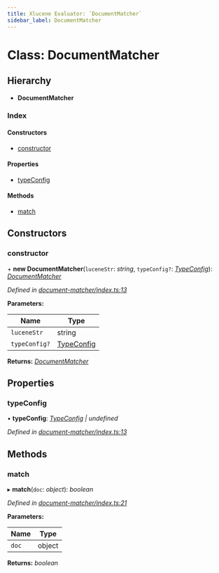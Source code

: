 ```yaml
---
title: Xlucene Evaluator: `DocumentMatcher`
sidebar_label: DocumentMatcher
---
```


# Class: DocumentMatcher

## Hierarchy

* **DocumentMatcher**

### Index

#### Constructors

* [constructor](documentmatcher.md#constructor)

#### Properties

* [typeConfig](documentmatcher.md#typeconfig)

#### Methods

* [match](documentmatcher.md#match)

## Constructors

###  constructor

\+ **new DocumentMatcher**(`luceneStr`: *string*, `typeConfig?`: *[TypeConfig](../interfaces/typeconfig.md)*): *[DocumentMatcher](documentmatcher.md)*

*Defined in [document-matcher/index.ts:13](https://github.com/terascope/teraslice/blob/d3a803c3/packages/xlucene-evaluator/src/document-matcher/index.ts#L13)*

**Parameters:**

Name | Type |
------ | ------ |
`luceneStr` | string |
`typeConfig?` | [TypeConfig](../interfaces/typeconfig.md) |

**Returns:** *[DocumentMatcher](documentmatcher.md)*

## Properties

###  typeConfig

• **typeConfig**: *[TypeConfig](../interfaces/typeconfig.md) | undefined*

*Defined in [document-matcher/index.ts:13](https://github.com/terascope/teraslice/blob/d3a803c3/packages/xlucene-evaluator/src/document-matcher/index.ts#L13)*

## Methods

###  match

▸ **match**(`doc`: *object*): *boolean*

*Defined in [document-matcher/index.ts:21](https://github.com/terascope/teraslice/blob/d3a803c3/packages/xlucene-evaluator/src/document-matcher/index.ts#L21)*

**Parameters:**

Name | Type |
------ | ------ |
`doc` | object |

**Returns:** *boolean*

